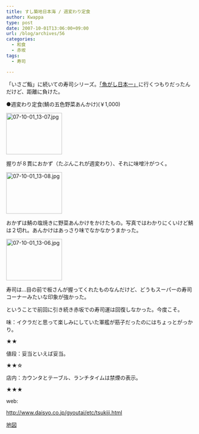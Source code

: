```yaml
---
title: すし築地日本海 / 週変わり定食
author: Kwappa
type: post
date: 2007-10-01T13:06:00+09:00
url: /blog/archives/56
categories:
  - 和食
  - 赤坂
tags:
  - 寿司

---
```

「いさご鮨」に続いての寿司シリーズ。<a href="http://www.uogashi.jp/shop_22.html" target="_blank" rel="noopener noreferrer">「魚がし日本一」</a>に行くつもりだったんだけど、距離に負けた。
  
●週変わり定食(鯖の五色野菜あんかけ)(￥1,000)
  
<a href="http://akasakalunch.up.seesaa.net/image/07-10-01_13-07.jpg" target="_blank" rel="noopener noreferrer"><img src="http://akasakalunch.up.seesaa.net/image/07-10-01_13-07-thumbnail2.jpg" border="0" alt="07-10-01_13-07.jpg" width="150" height="112" /></a>
  
握りが８貫におかず（たぶんこれが週変わり）、それに味噌汁がつく。
  
<a href="http://akasakalunch.up.seesaa.net/image/07-10-01_13-08.jpg" target="_blank" rel="noopener noreferrer"><img src="http://akasakalunch.up.seesaa.net/image/07-10-01_13-08-thumbnail2.jpg" border="0" alt="07-10-01_13-08.jpg" width="150" height="112" /></a>
  
おかずは鯖の塩焼きに野菜あんかけをかけたもの。写真ではわかりにくいけど鯖は２切れ。あんかけはあっさり味でなかなかうまかった。
  
<a href="http://akasakalunch.up.seesaa.net/image/07-10-01_13-06.jpg" target="_blank" rel="noopener noreferrer"><img src="http://akasakalunch.up.seesaa.net/image/07-10-01_13-06-thumbnail2.jpg" border="0" alt="07-10-01_13-06.jpg" width="150" height="112" /></a>
  
寿司は…目の前で板さんが握ってくれたものなんだけど、どうもスーパーの寿司コーナーみたいな印象が強かった。
  
ということで前回に引き続き赤坂での寿司運は回復しなかった。今度こそ。
  
味：イクラだと思って楽しみにしていた軍艦が筋子だったのにはちょっとがっかり。
  
★★
  
値段：妥当といえば妥当。
  
★★☆
  
店内：カウンタとテーブル、ランチタイムは禁煙の表示。
  
★★★
  
web:
  
http://www.daisyo.co.jp/gyoutai/etc/tsukiji.html
  
<a href="http://maps.google.co.jp/maps?q=+%E6%9D%B1%E4%BA%AC%E9%83%BD%E6%B8%AF%E5%8C%BA%E8%B5%A4%E5%9D%823-13-7&hl=ja&ie=UTF8&z=17&iwloc=addr&om=1" target="_blank" rel="noopener noreferrer">地図</a>
